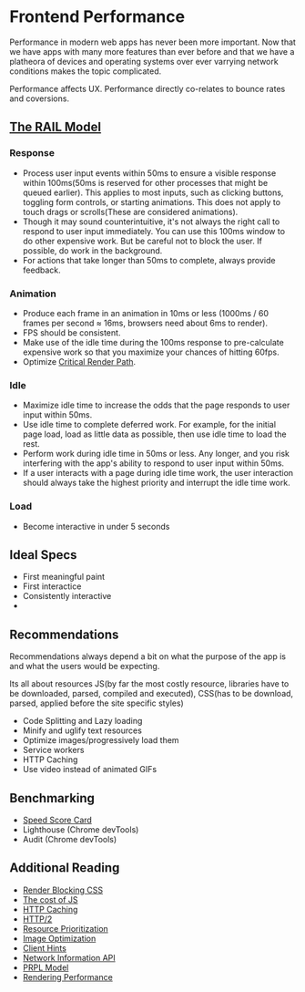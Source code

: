 # Frontend Performance

Performance in modern web apps has never been more important. Now that we have apps with many more features than ever before and that we have a platheora of devices and operating systems over ever varrying network conditions makes the topic complicated. 

Performance affects UX. Performance directly co-relates to bounce rates and coversions. 


## [The RAIL Model](https://developers.google.com/web/fundamentals/performance/rail)

### Response
- Process user input events within 50ms to ensure a visible response within 100ms(50ms is reserved for other processes that might be queued earlier). This applies to most inputs, such as clicking buttons, toggling form controls, or starting animations. This does not apply to touch drags or scrolls(These are considered animations).
- Though it may sound counterintuitive, it's not always the right call to respond to user input immediately. You can use this 100ms window to do other expensive work. But be careful not to block the user. If possible, do work in the background.
- For actions that take longer than 50ms to complete, always provide feedback.

### Animation
- Produce each frame in an animation in 10ms or less (1000ms / 60 frames per second ≈ 16ms, browsers need about 6ms to render).
- FPS should be consistent. 
- Make use of the idle time during the 100ms response to pre-calculate expensive work so that you maximize your chances of hitting 60fps.
- Optimize [Critical Render Path](https://developers.google.com/web/fundamentals/performance/rendering).

### Idle
- Maximize idle time to increase the odds that the page responds to user input within 50ms.
- Use idle time to complete deferred work. For example, for the initial page load, load as little data as possible, then use idle time to load the rest.
- Perform work during idle time in 50ms or less. Any longer, and you risk interfering with the app's ability to respond to user input within 50ms.
- If a user interacts with a page during idle time work, the user interaction should always take the highest priority and interrupt the idle time work.

### Load
- Become interactive in under 5 seconds


## Ideal Specs

- First meaningful paint
- First interactice
- Consistently interactive
- 
## Recommendations

Recommendations always depend a bit on what the purpose of the app is and what the users would be expecting. 

Its all about resources JS(by far the most costly resource, libraries have to be downloaded, parsed, compiled and executed), CSS(has to be download, parsed, applied before the site specific styles)
- Code Splitting and Lazy loading
- Minify and uglify text resources
- Optimize images/progressively load them
- Service workers
- HTTP Caching
- Use video instead of animated GIFs

## Benchmarking

- [Speed Score Card](https://www.thinkwithgoogle.com/feature/testmysite/)
- Lighthouse (Chrome devTools)
- Audit (Chrome devTools)

## Additional Reading
- [Render Blocking CSS](https://developers.google.com/web/fundamentals/performance/critical-rendering-path/render-blocking-css) 
- [The cost of JS](https://medium.com/dev-channel/the-cost-of-javascript-84009f51e99e)
- [HTTP Caching](https://web.dev/http-cache/)
- [HTTP/2](https://developers.google.com/web/fundamentals/performance/http2)
- [Resource Prioritization](https://developers.google.com/web/fundamentals/performance/resource-prioritization)
- [Image Optimization](https://developers.google.com/web/fundamentals/performance/optimizing-content-efficiency/automating-image-optimization)
- [Client Hints](https://httpwg.org/http-extensions/client-hints.html)
- [Network Information API](https://developer.mozilla.org/en-US/docs/Web/API/NetworkInformation)
- [PRPL Model](https://web.dev/apply-instant-loading-with-prpl/)
- [Rendering Performance](https://developers.google.com/web/fundamentals/performance/rendering)